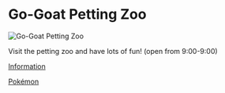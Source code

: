 # Go-Goat Petting Zoo

![Go-Goat Petting Zoo](https://lh4.googleusercontent.com/6xmXrTxokDWpiXsX04TdithOILOuUvOC1q0Y-HwJTtIsgKMhWeNQBzmKmtr3SYHFRxbu6aoSs1eDixn3T9d6WLvFCY_3lLKN1Zyq2RVlxFmvlsS-q4dGnie2pFx9lkaUjni5A_T7)

Visit the petting zoo and have lots of fun! (open from 9:00-9:00)

[Information](https://xink11.github.io/Go-Goat-Petting-Zoo/Information)

[Pokémon](https://xink11.github.io/Go-Goat-Petting-Zoo/Pok%C3%A9mon)
